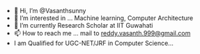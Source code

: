 - 👋 Hi, I’m @Vasanthsunny
- 👀 I’m interested in ... Machine learning, Computer Architecture
- 🌱 I’m currently Research Scholar at IIT Guwahati
- 📫 How to reach me ... mail to reddy.vasanth.999@gmail.com
- I am Qualified for UGC-NET/JRF in Computer Science...

<!---
Vasanthsunny/Vasanthsunny is a ✨ special ✨ repository because its `README.md` (this file) appears on your GitHub profile.
You can click the Preview link to take a look at your changes.
--->
